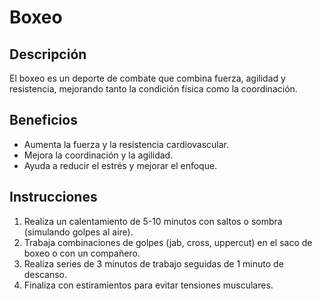 # Boxeo

## Descripción
El boxeo es un deporte de combate que combina fuerza, agilidad y resistencia, mejorando tanto la condición física como la coordinación.

## Beneficios
- Aumenta la fuerza y la resistencia cardiovascular.
- Mejora la coordinación y la agilidad.
- Ayuda a reducir el estrés y mejorar el enfoque.

## Instrucciones
1. Realiza un calentamiento de 5-10 minutos con saltos o sombra (simulando golpes al aire).
2. Trabaja combinaciones de golpes (jab, cross, uppercut) en el saco de boxeo o con un compañero.
3. Realiza series de 3 minutos de trabajo seguidas de 1 minuto de descanso.
4. Finaliza con estiramientos para evitar tensiones musculares.